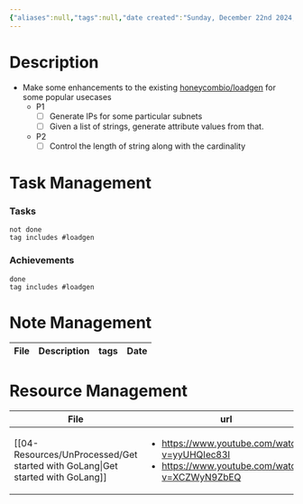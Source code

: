 ```yaml
---
{"aliases":null,"tags":null,"date created":"Sunday, December 22nd 2024, 7:50:35 pm","date modified":"Thursday, December 26th 2024, 12:15:58 pm","publish":true,"PassFrontmatter":true,"created":"2024-12-26T12:14:55.260+05:30","updated":"2024-12-26T13:24:35.952+05:30"}
---
```


# Description
- Make some enhancements to the existing [honeycombio/loadgen](https://github.com/honeycombio/loadgen) for some popular usecases
	- P1
		- [ ] Generate IPs for some particular subnets
		- [ ] Given a list of strings, generate attribute values from that. 
	- P2
		- [ ] Control the length of string along with the cardinality

# Task Management
### Tasks
```tasks
not done
tag includes #loadgen
```

### Achievements
```tasks
done
tag includes #loadgen
```

# Note Management
| File | Description | tags | Date |
| ---- | ----------- | ---- | ---- |


# Resource Management
| File                                                                             | url                                                                                                               | Description | type  | tags | Date                        |
| -------------------------------------------------------------------------------- | ----------------------------------------------------------------------------------------------------------------- | ----------- | ----- | ---- | --------------------------- |
| [[04-Resources/UnProcessed/Get started with GoLang\|Get started with GoLang]] | <ul><li>https://www.youtube.com/watch?v=yyUHQIec83I</li><li>https://www.youtube.com/watch?v=XCZWyN9ZbEQ</li></ul> | \-          | Video | \-   | 1:20 PM - December 26, 2024 |


